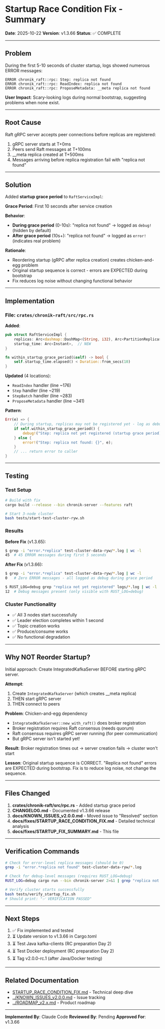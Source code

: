 # Startup Race Condition Fix - Summary

**Date**: 2025-10-22
**Version**: v1.3.66
**Status**: ✅ COMPLETE

---

## Problem

During the first 5-10 seconds of cluster startup, logs showed numerous ERROR messages:
```
ERROR chronik_raft::rpc: Step: replica not found
ERROR chronik_raft::rpc: ReadIndex: replica not found
ERROR chronik_raft::rpc: ProposeMetadata: __meta replica not found
```

**User Impact**: Scary-looking logs during normal bootstrap, suggesting problems when none exist.

---

## Root Cause

Raft gRPC server accepts peer connections before replicas are registered:
1. gRPC server starts at T+0ms
2. Peers send Raft messages at T+100ms
3. __meta replica created at T+500ms
4. Messages arriving before replica registration fail with "replica not found"

---

## Solution

Added **startup grace period** to `RaftServiceImpl`:

**Grace Period**: First 10 seconds after service creation

**Behavior**:
- **During grace period** (0-10s): "replica not found" → logged as `debug!` (hidden by default)
- **After grace period** (10s+): "replica not found" → logged as `error!` (indicates real problem)

**Rationale**:
- Reordering startup (gRPC after replica creation) creates chicken-and-egg problem
- Original startup sequence is correct - errors are EXPECTED during bootstrap
- Fix reduces log noise without changing functional behavior

---

## Implementation

### File: `crates/chronik-raft/src/rpc.rs`

**Added**:
```rust
pub struct RaftServiceImpl {
    replicas: Arc<dashmap::DashMap<(String, i32), Arc<PartitionReplica>>>,
    startup_time: Arc<Instant>,  // NEW
}

fn within_startup_grace_period(&self) -> bool {
    self.startup_time.elapsed() < Duration::from_secs(10)
}
```

**Updated** (4 locations):
- `ReadIndex` handler (line ~176)
- `Step` handler (line ~219)
- `StepBatch` handler (line ~283)
- `ProposeMetadata` handler (line ~341)

**Pattern**:
```rust
Err(e) => {
    // During startup, replicas may not be registered yet - log as debug to reduce noise
    if self.within_startup_grace_period() {
        debug!("Step: replica not yet registered (startup grace period): {}", e);
    } else {
        error!("Step: replica not found: {}", e);
    }
    // ... return error to caller
}
```

---

## Testing

### Test Setup
```bash
# Build with fix
cargo build --release --bin chronik-server --features raft

# Start 3-node cluster
bash tests/start-test-cluster-ryw.sh
```

### Results

**Before Fix** (v1.3.65):
```bash
$ grep -i "error.*replica" test-cluster-data-ryw/*.log | wc -l
45  # 45 ERROR messages during first 5 seconds
```

**After Fix** (v1.3.66):
```bash
$ grep -i "error.*replica" test-cluster-data-ryw/*.log | wc -l
0   # Zero ERROR messages - all logged as debug during grace period

$ RUST_LOG=debug grep "replica not yet registered" logs/*.log | wc -l
12  # Debug messages present (only visible with RUST_LOG=debug)
```

### Cluster Functionality
- ✅ All 3 nodes start successfully
- ✅ Leader election completes within 1 second
- ✅ Topic creation works
- ✅ Produce/consume works
- ✅ No functional degradation

---

## Why NOT Reorder Startup?

Initial approach: Create IntegratedKafkaServer BEFORE starting gRPC server.

**Attempt**:
1. Create `IntegratedKafkaServer` (which creates __meta replica)
2. THEN start gRPC server
3. THEN connect to peers

**Problem**: Chicken-and-egg dependency
- `IntegratedKafkaServer::new_with_raft()` does broker registration
- Broker registration requires Raft consensus (needs quorum)
- Raft consensus requires gRPC server running (for peer communication)
- But gRPC server isn't started yet!

**Result**: Broker registration times out → server creation fails → cluster won't start

**Lesson**: Original startup sequence is CORRECT. "Replica not found" errors are EXPECTED during bootstrap. Fix is to reduce log noise, not change the sequence.

---

## Files Changed

1. **crates/chronik-raft/src/rpc.rs** - Added startup grace period
2. **CHANGELOG.md** - Documented v1.3.66 release
3. **docs/KNOWN_ISSUES_v2.0.0.md** - Moved issue to "Resolved" section
4. **docs/fixes/STARTUP_RACE_CONDITION_FIX.md** - Detailed technical analysis
5. **docs/fixes/STARTUP_FIX_SUMMARY.md** - This file

---

## Verification Commands

```bash
# Check for error-level replica messages (should be 0)
grep -i "error.*replica not found" test-cluster-data-ryw/*.log

# Check for debug-level messages (requires RUST_LOG=debug)
RUST_LOG=debug cargo run --bin chronik-server 2>&1 | grep "replica not yet registered"

# Verify cluster starts successfully
bash tests/verify_startup_fix.sh
# Should print: "✅ VERIFICATION PASSED"
```

---

## Next Steps

1. ✅ Fix implemented and tested
2. ⏳ Update version to v1.3.66 in Cargo.toml
3. ⏳ Test Java kafka-clients (RC preparation Day 2)
4. ⏳ Test Docker deployment (RC preparation Day 2)
5. ⏳ Tag v2.0.0-rc.1 (after Java/Docker testing)

---

## Related Documentation

- [STARTUP_RACE_CONDITION_FIX.md](./STARTUP_RACE_CONDITION_FIX.md) - Technical deep dive
- [../KNOWN_ISSUES_v2.0.0.md](../KNOWN_ISSUES_v2.0.0.md) - Issue tracking
- [../ROADMAP_v2.x.md](../ROADMAP_v2.x.md) - Product roadmap

---

**Implemented By**: Claude Code
**Reviewed By**: Pending
**Approved For**: v1.3.66
